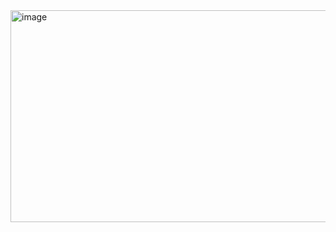 <img width="587" height="339" alt="image" src="https://github.com/user-attachments/assets/219af314-78c8-4ab2-9450-fdb01ff576ce" />

